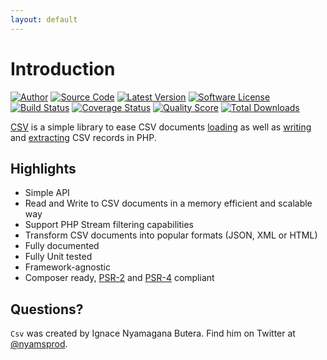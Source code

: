 ```yaml
---
layout: default
---
```


# Introduction

[![Author](http://img.shields.io/badge/author-@nyamsprod-blue.svg?style=flat-square)](https://twitter.com/nyamsprod)
[![Source Code](http://img.shields.io/badge/source-league/csv-blue.svg?style=flat-square)](https://github.com/thephpleague/csv)
[![Latest Version](https://img.shields.io/github/release/thephpleague/csv.svg?style=flat-square)](https://github.com/thephpleague/csv/releases)
[![Software License](https://img.shields.io/badge/license-MIT-brightgreen.svg?style=flat-square)](LICENSE.md)<br>
[![Build Status](https://img.shields.io/travis/thephpleague/csv/master.svg?style=flat-square)](https://travis-ci.org/thephpleague/csv)
[![Coverage Status](https://img.shields.io/scrutinizer/coverage/g/thephpleague/csv.svg?style=flat-square)](https://scrutinizer-ci.com/g/thephpleague/csv/code-structure)
[![Quality Score](https://img.shields.io/scrutinizer/g/thephpleague/csv.svg?style=flat-square)](https://scrutinizer-ci.com/g/thephpleague/csv)
[![Total Downloads](https://img.shields.io/packagist/dt/league/csv.svg?style=flat-square)](https://packagist.org/packages/league/csv)

[CSV](https://packagist.org/packages/league/csv) is a simple library to ease CSV documents [loading](/9.0/connections) as well as [writing](/9.0/writer/) and [extracting](/9.0/reader/) CSV records in PHP.

## Highlights

* Simple API
* Read and Write to CSV documents in a memory efficient and scalable way
* Support PHP Stream filtering capabilities
* Transform CSV documents into popular formats (JSON, XML or HTML)
* Fully documented
* Fully Unit tested
* Framework-agnostic
* Composer ready, [PSR-2] and [PSR-4] compliant

## Questions?

`Csv` was created by Ignace Nyamagana Butera. Find him on Twitter at [@nyamsprod](https://twitter.com/nyamsprod).

[PSR-2]: http://www.php-fig.org/psr/psr-2/
[PSR-4]: http://www.php-fig.org/psr/psr-4/
